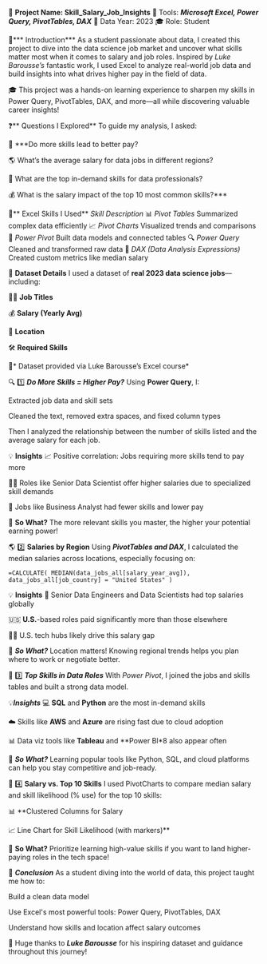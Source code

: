 🔗 **Project Name: Skill_Salary_Job_Insights**
🔧 Tools: ***Microsoft Excel, Power Query, PivotTables, DAX***
📅 Data Year: 2023
🎓 Role: Student 



👋*** Introduction***
As a student passionate about data, I created this project to dive into the data science job market and uncover what skills matter most when it comes to salary and job roles. Inspired by *Luke Barousse’s* fantastic work, I used Excel to analyze real-world job data and build insights into what drives higher pay in the field of data.

🎓 This project was a hands-on learning experience to sharpen my skills in Power Query, PivotTables, DAX, and more—all while discovering valuable career insights!




❓** Questions I Explored**
To guide my analysis, I asked:

💼 ***Do more skills lead to better pay?

🌎 What’s the average salary for data jobs in different regions?

🧠 What are the top in-demand skills for data professionals?

💰 What is the salary impact of the top 10 most common skills?***




🧰** Excel Skills I Used**
*Skill	Description*
📊 *Pivot Tables*	Summarized complex data efficiently
📈 *Pivot Charts*	Visualized trends and comparisons
💪 *Power Pivot*	Built data models and connected tables
🔍 *Power Query*	Cleaned and transformed raw data
🧮 *DAX (Data Analysis Expressions)*	Created custom metrics like median salary




📂 **Dataset Details**
I used a dataset of **real 2023 data science jobs**—including:

👨‍💼 **Job Titles**

💰 **Salary (Yearly Avg)**

📍 **Location**

🛠️ **Required Skills**

🔗* Dataset provided via Luke Barousse’s Excel course*





🔍 1️⃣ ***Do More Skills = Higher Pay?***
Using **Power Query**, I:

Extracted job data and skill sets

Cleaned the text, removed extra spaces, and fixed column types

Then I analyzed the relationship between the number of skills listed and the average salary for each job.

💡 **Insights**
📈 Positive correlation: Jobs requiring more skills tend to pay more

👨‍🔬 Roles like Senior Data Scientist offer higher salaries due to specialized skill demands

🧾 Jobs like Business Analyst had fewer skills and lower pay

🤔 **So What?**
The more relevant skills you master, the higher your potential earning power!





🌎 2️⃣ **Salaries by Region**
Using ***PivotTables and DAX***, I calculated the median salaries across locations, especially focusing on:

`=CALCULATE(
    MEDIAN(data_jobs_all[salary_year_avg]),
    data_jobs_all[job_country] = "United States"
)`


💡 **Insights**
💼 Senior Data Engineers and Data Scientists had top salaries globally

🇺🇸 **U.S.**-based roles paid significantly more than those elsewhere

🧑‍💻 U.S. tech hubs likely drive this salary gap

🤔 ***So What?***
Location matters! Knowing regional trends helps you plan where to work or negotiate better.





🧠 3️⃣ ***Top Skills in Data Roles***
With _Power Pivot_, I joined the jobs and skills tables and built a strong data model.

💡***Insights***
💻 **SQL** and **Python** are the most in-demand skills

☁️ Skills like **AWS** and **Azure** are rising fast due to cloud adoption

📊 Data viz tools like **Tableau** and **Power BI*8 also appear often

🤔 ***So What?***
Learning popular tools like Python, SQL, and cloud platforms can help you stay competitive and job-ready.




💸 4️⃣ **Salary vs. Top 10 Skills**
I used PivotCharts to compare median salary and skill likelihood (% use) for the top 10 skills:

📊 **Clustered Columns for Salary

📈 Line Chart for Skill Likelihood (with markers)**

🤔 **So What?**
Prioritize learning high-value skills if you want to land higher-paying roles in the tech space!





🧾 ***Conclusion***
As a student diving into the world of data, this project taught me how to:

Build a clean data model

Use Excel's most powerful tools: Power Query, PivotTables, DAX

Understand how skills and location affect salary outcomes



🙏 Huge thanks to ***Luke Barousse*** for his inspiring dataset and guidance throughout this journey!




